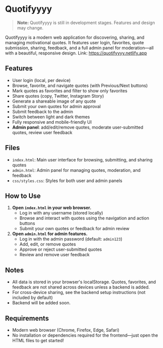 # Quotifyyyy

> **Note:** Quotifyyyy is still in development stages. Features and design may change.

Quotifyyyy is a modern web application for discovering, sharing, and managing motivational quotes. It features user login, favorites, quote submission, sharing, feedback, and a full admin panel for moderation—all with a beautiful, responsive design.
Link: https://quotifyyyy.netlify.app

## Features
- User login (local, per device)
- Browse, favorite, and navigate quotes (with Previous/Next buttons)
- Mark quotes as favorites and filter to show only favorites
- Share quotes (copy, Twitter, Instagram Story)
- Generate a shareable image of any quote
- Submit your own quotes for admin approval
- Submit feedback to the admin
- Switch between light and dark themes
- Fully responsive and mobile-friendly UI
- **Admin panel**: add/edit/remove quotes, moderate user-submitted quotes, review user feedback

## Files
- `index.html`: Main user interface for browsing, submitting, and sharing quotes
- `admin.html`: Admin panel for managing quotes, moderation, and feedback
- `css/styles.css`: Styles for both user and admin panels

## How to Use
1. **Open `index.html` in your web browser.**
   - Log in with any username (stored locally)
   - Browse and interact with quotes using the navigation and action buttons
   - Submit your own quotes or feedback for admin review
2. **Open `admin.html` for admin features.**
   - Log in with the admin password (default: `admin123`)
   - Add, edit, or remove quotes
   - Approve or reject user-submitted quotes
   - Review and remove user feedback

## Notes
- All data is stored in your browser's localStorage. Quotes, favorites, and feedback are not shared across devices unless a backend is added.
- For cross-device sharing, see the backend setup instructions (not included by default)
- Backend will be added soon.

## Requirements
- Modern web browser (Chrome, Firefox, Edge, Safari)
- No installation or dependencies required for the frontend—just open the HTML files to get started!
